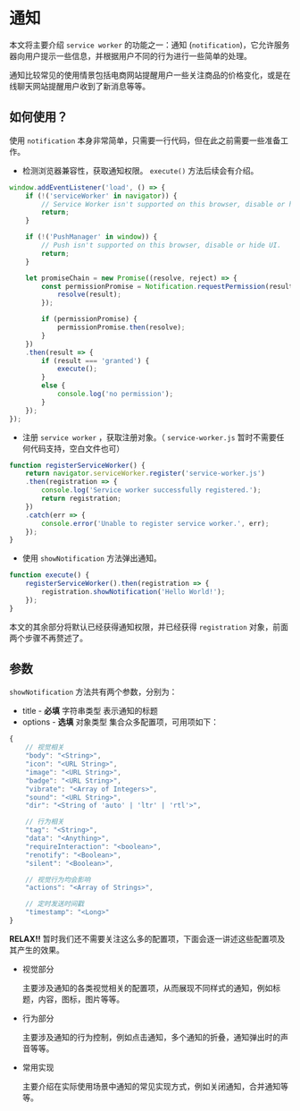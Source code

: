 # 通知

本文将主要介绍 `service worker` 的功能之一：通知 (`notification`)，它允许服务器向用户提示一些信息，并根据用户不同的行为进行一些简单的处理。

通知比较常见的使用情景包括电商网站提醒用户一些关注商品的价格变化，或是在线聊天网站提醒用户收到了新消息等等。

## 如何使用？

使用 `notification` 本身非常简单，只需要一行代码，但在此之前需要一些准备工作。

* 检测浏览器兼容性，获取通知权限。 `execute()` 方法后续会有介绍。

```javascript
window.addEventListener('load', () => {
    if (!('serviceWorker' in navigator)) {
        // Service Worker isn't supported on this browser, disable or hide UI.
        return;
    }

    if (!('PushManager' in window)) {
        // Push isn't supported on this browser, disable or hide UI.
        return;
    }

    let promiseChain = new Promise((resolve, reject) => {
        const permissionPromise = Notification.requestPermission(result => {
            resolve(result);
        });

        if (permissionPromise) {
            permissionPromise.then(resolve);
        }
    })
    .then(result => {
        if (result === 'granted') {
            execute();
        }
        else {
            console.log('no permission');
        }
    });
});
```

* 注册 `service worker` ，获取注册对象。（ `service-worker.js` 暂时不需要任何代码支持，空白文件也可）

```javascript
function registerServiceWorker() {
    return navigator.serviceWorker.register('service-worker.js')
    .then(registration => {
        console.log('Service worker successfully registered.');
        return registration;
    })
    .catch(err => {
        console.error('Unable to register service worker.', err);
    });
}
```

* 使用 `showNotification` 方法弹出通知。

```javascript
function execute() {
    registerServiceWorker().then(registration => {
        registration.showNotification('Hello World!');
    });
}
```

本文的其余部分将默认已经获得通知权限，并已经获得 `registration` 对象，前面两个步骤不再赘述了。

## 参数

`showNotification` 方法共有两个参数，分别为：

* title - __必填__ 字符串类型 表示通知的标题
* options - __选填__ 对象类型 集合众多配置项，可用项如下：

```javascript
{
    // 视觉相关
    "body": "<String>",
    "icon": "<URL String>",
    "image": "<URL String>",
    "badge": "<URL String>",
    "vibrate": "<Array of Integers>",
    "sound": "<URL String>",
    "dir": "<String of 'auto' | 'ltr' | 'rtl'>",

    // 行为相关
    "tag": "<String>",
    "data": "<Anything>",
    "requireInteraction": "<boolean>",
    "renotify": "<Boolean>",
    "silent": "<Boolean>",

    // 视觉行为均会影响
    "actions": "<Array of Strings>",

    // 定时发送时间戳
    "timestamp": "<Long>"
}
```

__RELAX!!__ 暂时我们还不需要关注这么多的配置项，下面会逐一讲述这些配置项及其产生的效果。

* 视觉部分

  主要涉及通知的各类视觉相关的配置项，从而展现不同样式的通知，例如标题，内容，图标，图片等等。

* 行为部分

  主要涉及通知的行为控制，例如点击通知，多个通知的折叠，通知弹出时的声音等等。

* 常用实现

  主要介绍在实际使用场景中通知的常见实现方式，例如关闭通知，合并通知等等。
